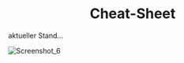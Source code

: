 <h1 align="center">Cheat-Sheet</h1>
 aktueller Stand...


![Screenshot_6](https://user-images.githubusercontent.com/128373175/232635641-820f9e87-a66e-4e99-909b-924dfc195c43.png)



